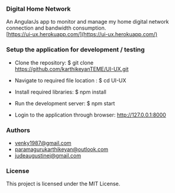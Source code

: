 ### Digital Home Network ###
An AngularJs app to monitor and manage my home digital network connection and bandwidth consumption.<br/>
[https://ui-ux.herokuapp.com/](https://ui-ux.herokuapp.com/)


### Setup the application for development / testing ###

* Clone the repository: $ git clone https://github.com/karthikeyanTEME/UI-UX.git

* Navigate to required file location : $ cd UI-UX

* Install required libraries: $ npm install

* Run the development server: $ npm start

* Login to the application through browser: http://127.0.0.1:8000

### Authors
* venky1987@gmail.com
* paramagurukarthikeyan@outlook.com
* judeaugustinej@gmail.com

### License
This project is licensed under the MIT License.

